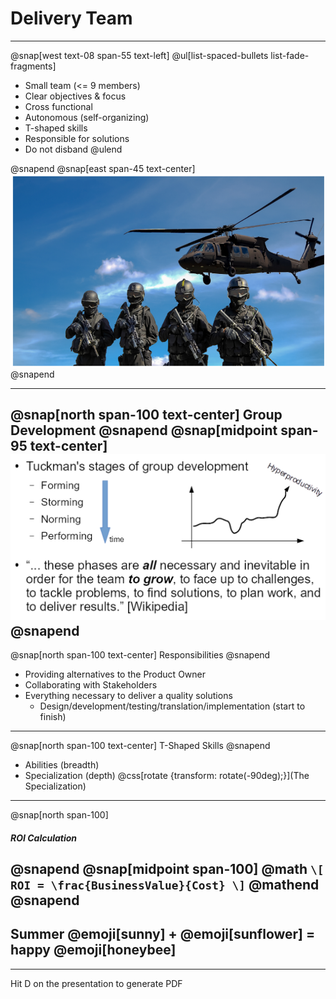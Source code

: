 # Delivery Team
---

@snap[west text-08 span-55 text-left]
@ul[list-spaced-bullets list-fade-fragments]
- Small team (<= 9 members)
- Clear objectives & focus
- Cross functional
- Autonomous (self-organizing)
- T-shaped skills
- Responsible for solutions
- Do not disband
@ulend

@snapend
@snap[east span-45 text-center]
![](assets/img/dev-team.png)
@snapend

---
@snap[north span-100 text-center]
Group Development
@snapend
@snap[midpoint span-95 text-center]
![](assets/img/tuckman.png)
@snapend
---
@snap[north span-100 text-center]
Responsibilities
@snapend

- Providing alternatives to the Product Owner
- Collaborating with Stakeholders
- Everything necessary to deliver a quality solutions   
    - Design/development/testing/translation/implementation (start to finish)
---
@snap[north span-100 text-center]
T-Shaped Skills
@snapend
- Abilities (breadth)
- Specialization (depth)
@css[rotate {transform: rotate(-90deg);}](The Specialization)
---
@snap[north span-100]
##### ROI Calculation
@snapend
@snap[midpoint span-100]
@math
`\[
ROI = \frac{BusinessValue}{Cost}
\]`
@mathend
@snapend
---
## Summer @emoji[sunny] + @emoji[sunflower] = happy @emoji[honeybee]
---
Hit D on the presentation to generate PDF
